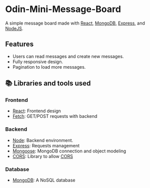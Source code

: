# Odin-Mini-Message-Board

A simple message board made with [React](https://es.reactjs.org/), [MongoDB](https://www.mongodb.com/), [Express](https://expressjs.com/), and [NodeJS](https://nodejs.dev/).

## Features

- Users can read messages and create new messages.
- Fully responsive design.
- Pagination to load more messages.

## 📚 Libraries and tools used
### Frontend
- [React](https://reactjs.org/): Frontend design
- [Fetch](https://developer.mozilla.org/en-US/docs/Web/API/Fetch_API): GET/POST requests with backend

### Backend
- [Node](https://nodejs.dev/): Backend environment.
- [Express](https://expressjs.com/es/): Requests management
- [Mongoose](https://mongoosejs.com/): MongoDB connection and object modeling
- [CORS](https://www.npmjs.com/package/cors): Library to allow [CORS](https://en.wikipedia.org/wiki/Cross-origin_resource_sharing)

### Database
- [MongoDB](https://www.mongodb.com/): A NoSQL database
